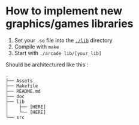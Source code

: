 # How to implement new graphics/games libraries

1. Set your `.so` file into the [`./lib`](../lib/) directory
2. Compile with `make`
3. Start with `./arcade lib/[your_lib]`

Should be architectured like this :
```shell
.
├── Assets
├── Makefile
├── README.md
├── doc
├── lib
│    ├── [HERE]
│    └── [HERE]
└── src
```
